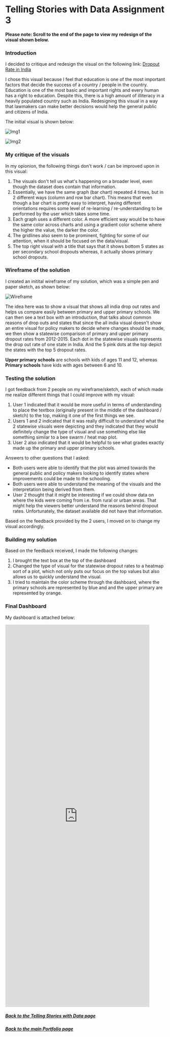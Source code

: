 # Telling Stories with Data Assignment 3

**Please note: Scroll to the end of the page to view my redesign of the visual shown below.**

### Introduction

I decided to critique and redesign the visual on the following link: [Dropout Rate in India](https://data.gov.in/major-indicator/drop-out-rate)

I chose this visual because I feel that education is one of the most important factors that decide the success of a country / people in the country. Education is one of the most basic and important rights and every human has a right to education. Despite this, there is a high amount of illiteracy in a heavily populated country such as India. Redesigning this visual in a way that lawmakers can make better decisions would help the general public and citizens of India.

The initial visual is shown below:

![Img1](/Images/Img1.PNG)

![Img2](/Images/Img2.PNG)

### My critique of the visuals

In my opionion, the following things don't work / can be improved upon in this visual:
1. The visuals don't tell us what's happening on a broader level, even though the dataset does contain that information. 
2. Essentially, we have the same graph (bar chart) repeated 4 times, but in 2 different ways (column and row bar chart). This means that even though a bar chart is pretty easy to interpret, having different orientations requires some level of re-learning / re-understanding to be performed by the user which takes some time. 
3. Each graph uses a different color. A more efficient way would be to have the same color across charts and using a gradient color scheme where the higher the value, the darker the color. 
4. The gridlines also seem to be prominent, fighting for some of our attention, when it should be focused on the data/visual. 
5. The top right visual with a title that says that it shows bottom 5 states as per secondary school dropouts whereas, it actually shows primary school dropouts. 

### Wireframe of the solution

I created an initital wireframe of my solution, which was a simple pen and paper sketch, as shown below:

![Wireframe](/Images/Wireframe.jpeg)

The idea here was to show a visual that shows all india drop out rates and helps us compare easily between primary and upper primary schools. We can then see a text box with an introduction, that talks about common reasons of drop outs and states that since the all india visual doesn't show an entire visual for policy makers to decide where changes should be made, we then show a statewise comparison of primary and upper primary dropout rates from 2012-2015. 
Each dot in the statewise visuals represents the drop out rate of one state in India. And the 5 pink dots at the top depict the states with the top 5 dropout rates. 

**Upper primary schools** are schools with kids of ages 11 and 12, whereas **Primary schools** have kids with ages between 6 and 10. 

### Testing the solution

I got feedback from 2 people on my wireframe/sketch, each of which made me realize different things that I could improve with my visual:
1. User 1 indicated that it would be more useful in terms of understanding to place the textbox (originally present in the middle of the dashboard / sketch) to the top, making it one of the first things we see. 
2. Users 1 and 2 indicated that it was really difficult to understand what the 2 statewise visuals were depicting and they indicated that they would definitely change the type of visual and use something else like something similar to a bee swarm / heat map plot. 
3. User 2 also indicated that it would be helpful to see what grades exactly made up the primary and upper primary schools. 

Answers to other questions that I asked:
- Both users were able to identify that the plot was aimed towards the general public and policy makers looking to identify states where improvements could be made to the schooling. 
- Both users were able to understand the meaning of the visuals and the interpretation being derived from them. 
- User 2 thought that it might be interesting if we could show data on where the kids were coming from i.e. from rural or urban areas. That might help the viewers better understand the reasons behind dropout rates. Unfortunately, the dataset available did not have that information. 

Based on the feedback provided by the 2 users, I moved on to change my visual accordingly. 

### Building my solution

Based on the feedback received, I made the following changes:
1. I brought the text box at the top of the dashboard
2. Changed the type of visual for the statewise dropout rates to a heatmap sort of a plot, which not only puts our focus on the top values but also allows us to quickly understand the visual. 
3. I tried to maintain the color scheme through the dashboard, where the primary schools are represented by blue and and the upper primary are represented by orange. 


### Final Dashboard
My dashboard is attached below:

<iframe src="https://public.tableau.com/views/Final_16056461134900/Dashboard1?:showVizHome=no&:embed=true" width="90%" height="1200" seamless frameborder="0" scrolling="no"></iframe>

##### [Back to the Telling Stories with Data page](TSWD.md)
##### [Back to the main Portfolio page](README.md)
